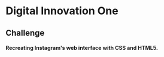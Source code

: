 # Digital Innovation One
## Challenge
#### Recreating Instagram's web interface with CSS and HTML5.
